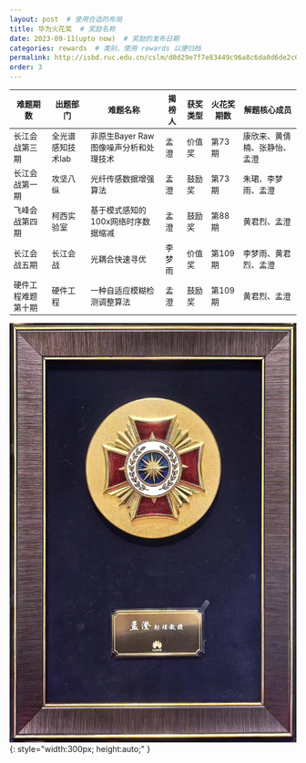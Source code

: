 ```yaml
---
layout: post  # 使用合适的布局
title: 华为火花奖  # 奖励名称
date: 2023-09-11(upto now)  # 奖励的发布日期
categories: rewards  # 类别，使用 rewards 以便归档
permalink: http://isbd.ruc.edu.cn/cslm/d0d29e7f7e83449c96a8c6da0d6de2c0.htm
order: 3
---
```



| 难题期数       | 出题部门                 | 难题名称                                   | 揭榜人   | 获奖类型   | 火花奖期数 | 解题核心成员                      |
| -------------- | ------------------------ | ------------------------------------------ | -------- | ---------- | ---------- | --------------------------------- |
| 长江会战第三期 | 全光谱感知技术lab        | 非原生Bayer Raw图像噪声分析和处理技术      | 孟澄     | 价值奖     | 第73期     | 康欣来、黄倩楠、张静怡、孟澄      |
| 长江会战第一期 | 攻坚八纵                 | 光纤传感数据增强算法                       | 孟澄     | 鼓励奖     | 第73期     | 朱珺、李梦雨、孟澄               |
| 飞峰会战第四期 | 柯西实验室               | 基于模式感知的100x网络时序数据缩减         | 孟澄     | 鼓励奖     | 第88期     | 黄君烈、孟澄                     |
| 长江会战五期   | 长江会战                 | 光耦合快速寻优                             | 李梦雨   | 价值奖     | 第109期    | 李梦雨、黄君烈、孟澄             |
| 硬件工程难题第十期 | 硬件工程               | 一种自适应模糊检测调整算法                 | 孟澄     | 鼓励奖     | 第109期    | 黄君烈、孟澄                     |
            
![荣誉奖章](../images/火花奖.jpg){: style="width:300px; height:auto;" }



